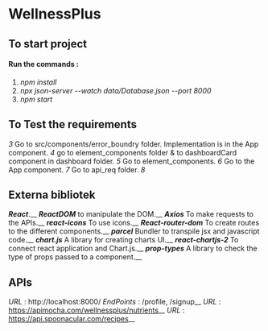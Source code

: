 # WellnessPlus

## To start project
#### Run the commands : 
1) *npm install*
2) *npx json-server --watch data/Database.json --port 8000*
3) *npm start* 

## To Test the requirements
*3* Go to src/components/error_boundry folder. Implementation is in the App component.
*4* go to element_components folder & to dashboardCard component in dashboard folder.
*5* Go to element_components.
*6* Go to the App component.
*7* Go to api_req folder.
*8*

## Externa bibliotek
***React***.__
***ReactDOM*** to manipulate the DOM.__
***Axios*** To make requests to the APIs.__
***react-icons*** To use icons.__
***React-router-dom*** To create routes to the different components.__
***parcel*** Bundler to transpile jsx and javascript code.__
***chart.js*** A library for creating charts UI.__
***react-chartjs-2*** To connect react application and Chart.js.__
***prop-types*** A library to check the type of props passed to a component.__

## APIs
*URL* : http://localhost:8000/ *EndPoints* : /profile, /signup__
*URL* : https://apimocha.com/wellnessplus/nutrients__
*URL* : https://api.spoonacular.com/recipes__